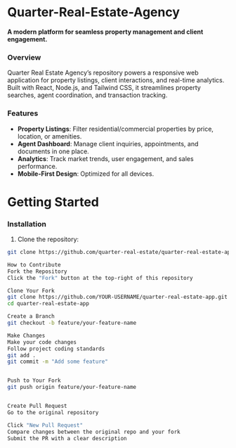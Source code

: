 # Quarter-Real-Estate-Agency
**A modern platform for seamless property management and client engagement.**  

### Overview  
Quarter Real Estate Agency’s repository powers a responsive web application for property listings, client interactions, and real-time analytics. Built with React, Node.js, and Tailwind CSS, it streamlines property searches, agent coordination, and transaction tracking.  

### Features  
- **Property Listings**: Filter residential/commercial properties by price, location, or amenities.  
- **Agent Dashboard**: Manage client inquiries, appointments, and documents in one place.  
- **Analytics**: Track market trends, user engagement, and sales performance.  
- **Mobile-First Design**: Optimized for all devices.  


# Getting Started

### Installation
1. Clone the repository:
```bash
git clone https://github.com/quarter-real-estate/quarter-real-estate-app.git

How to Contribute
Fork the Repository
Click the "Fork" button at the top-right of this repository

Clone Your Fork
git clone https://github.com/YOUR-USERNAME/quarter-real-estate-app.git
cd quarter-real-estate-app

Create a Branch
git checkout -b feature/your-feature-name

Make Changes
Make your code changes
Follow project coding standards
git add .
git commit -m "Add some feature"


Push to Your Fork
git push origin feature/your-feature-name


Create Pull Request
Go to the original repository

Click "New Pull Request"
Compare changes between the original repo and your fork
Submit the PR with a clear description


